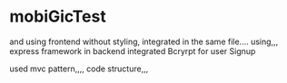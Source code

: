 # mobiGicTest
and using frontend without styling, integrated in the same file....
using,,, express framework in backend
integrated Bcryrpt for user Signup


used mvc pattern,,,, code structure,,,



